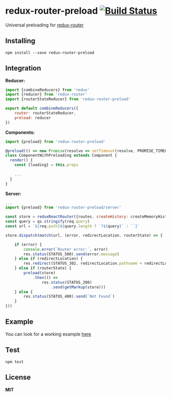 # redux-router-preload [![Build Status](https://travis-ci.org/babotech/redux-router-preload.svg?branch=master)](https://travis-ci.org/babotech/redux-router-preload)

Universal preloading for [redux-router](https://github.com/acdlite/redux-router)

## Installing

```
npm install --save redux-router-preload
```

## Integration


**Reducer:**
```javascript
import {combineReducers} from 'redux'
import {reducer} from 'redux-router'
import {routerStateReducer} from 'redux-router-preload'

export default combineReducers({
    router: routerStateReducer,
    preload: reducer  
})
```

**Components:**
```javascript
import {preload} from 'redux-router-preload'

@preload(() => new Promise(resolve => setTimeout(resolve, PROMISE_TIMEOUT)))
class ComponentWithPreloading extends Component {
  render() {
    const {loading} = this.props
  
    ...
  }
}
```

**Server:**
```javascript
...
import {preload} from 'redux-router-preload/server'

const store = reduxReactRouter({routes, createHistory: createMemoryHistory})(createStore)(reducer)
const query = qs.stringify(req.query)
const url = `${req.path}${query.length ? `?${query}` : ``}`

store.dispatch(match(url, (error, redirectLocation, routerState) => {

    if (error) {
        console.error(`Router error:`, error)
        res.status(STATUS_500).send(error.message)
    } else if (redirectLocation) {
        res.redirect(STATUS_302, redirectLocation.pathname + redirectLocation.search)
    } else if (routerState) {
        preload(store)
            .then(() =>
                res.status(STATUS_200)
                    .send(getMarkup(store)))
    } else {
        res.status(STATUS_400).send(`Not Found`)
    }
}))
```

## Example

You can look for a working example [here](https://github.com/babotech/redux-router-preload/tree/master/example)

## Test

```
npm test
```

## License

**MIT**

